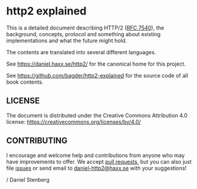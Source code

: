 http2 explained
===============

This is a detailed document describing HTTP/2 ([RFC
7540](https://httpwg.github.io/specs/rfc7540.html)), the background, concepts,
protocol and something about existing implementations and what the future
might hold.

The contents are translated into several different languages.

See https://daniel.haxx.se/http2/ for the canonical home for this project.

See https://github.com/bagder/http2-explained for the source code of all book
contents.

LICENSE
-------

The document is distributed under the Creative Commons Attribution 4.0
license: https://creativecommons.org/licenses/by/4.0/

CONTRIBUTING
------------

I encourage and welcome help and contributions from anyone who may have
improvements to offer. We accept [pull
requests](https://github.com/bagder/http2-explained/pulls), but you can also
just file [issues](https://github.com/bagder/http2-explained/issues) or send email to daniel-http2@haxx.se with your suggestions!

 / Daniel Stenberg
